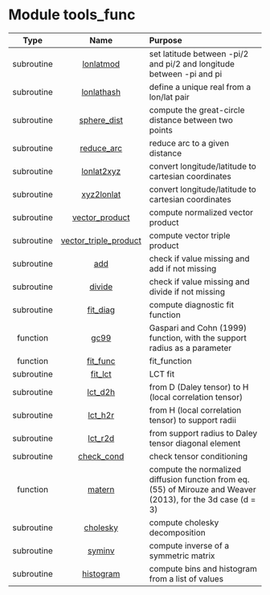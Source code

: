 # Module tools_func

| Type | Name | Purpose |
| :--: | :--: | :---------- |
| subroutine | [lonlatmod](https://github.com/JCSDA/saber/tree/develop/src/saber/bump/tools_func.F90#L32) | set latitude between -pi/2 and pi/2 and longitude between -pi and pi |
| subroutine | [lonlathash](https://github.com/JCSDA/saber/tree/develop/src/saber/bump/tools_func.F90#L62) | define a unique real from a lon/lat pair |
| subroutine | [sphere_dist](https://github.com/JCSDA/saber/tree/develop/src/saber/bump/tools_func.F90#L92) | compute the great-circle distance between two points |
| subroutine | [reduce_arc](https://github.com/JCSDA/saber/tree/develop/src/saber/bump/tools_func.F90#L112) | reduce arc to a given distance |
| subroutine | [lonlat2xyz](https://github.com/JCSDA/saber/tree/develop/src/saber/bump/tools_func.F90#L149) | convert longitude/latitude to cartesian coordinates |
| subroutine | [xyz2lonlat](https://github.com/JCSDA/saber/tree/develop/src/saber/bump/tools_func.F90#L184) | convert longitude/latitude to cartesian coordinates |
| subroutine | [vector_product](https://github.com/JCSDA/saber/tree/develop/src/saber/bump/tools_func.F90#L213) | compute normalized vector product |
| subroutine | [vector_triple_product](https://github.com/JCSDA/saber/tree/develop/src/saber/bump/tools_func.F90#L240) | compute vector triple product |
| subroutine | [add](https://github.com/JCSDA/saber/tree/develop/src/saber/bump/tools_func.F90#L278) | check if value missing and add if not missing |
| subroutine | [divide](https://github.com/JCSDA/saber/tree/develop/src/saber/bump/tools_func.F90#L308) | check if value missing and divide if not missing |
| subroutine | [fit_diag](https://github.com/JCSDA/saber/tree/develop/src/saber/bump/tools_func.F90#L330) | compute diagnostic fit function |
| function | [gc99](https://github.com/JCSDA/saber/tree/develop/src/saber/bump/tools_func.F90#L509) | Gaspari and Cohn (1999) function, with the support radius as a parameter |
| function | [fit_func](https://github.com/JCSDA/saber/tree/develop/src/saber/bump/tools_func.F90#L532) | fit_function |
| subroutine | [fit_lct](https://github.com/JCSDA/saber/tree/develop/src/saber/bump/tools_func.F90#L559) | LCT fit |
| subroutine | [lct_d2h](https://github.com/JCSDA/saber/tree/develop/src/saber/bump/tools_func.F90#L630) | from D (Daley tensor) to H (local correlation tensor) |
| subroutine | [lct_h2r](https://github.com/JCSDA/saber/tree/develop/src/saber/bump/tools_func.F90#L672) | from H (local correlation tensor) to support radii |
| subroutine | [lct_r2d](https://github.com/JCSDA/saber/tree/develop/src/saber/bump/tools_func.F90#L723) | from support radius to Daley tensor diagonal element |
| subroutine | [check_cond](https://github.com/JCSDA/saber/tree/develop/src/saber/bump/tools_func.F90#L740) | check tensor conditioning |
| function | [matern](https://github.com/JCSDA/saber/tree/develop/src/saber/bump/tools_func.F90#L781) | compute the normalized diffusion function from eq. (55) of Mirouze and Weaver (2013), for the 3d case (d = 3) |
| subroutine | [cholesky](https://github.com/JCSDA/saber/tree/develop/src/saber/bump/tools_func.F90#L824) | compute cholesky decomposition |
| subroutine | [syminv](https://github.com/JCSDA/saber/tree/develop/src/saber/bump/tools_func.F90#L877) | compute inverse of a symmetric matrix |
| subroutine | [histogram](https://github.com/JCSDA/saber/tree/develop/src/saber/bump/tools_func.F90#L930) | compute bins and histogram from a list of values |
